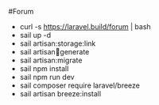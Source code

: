 #Forum

- curl -s https://laravel.build/forum | bash
- sail up -d
- sail artisan:storage:link
- sail artisan:key:generate
- sail artisan:migrate
- sail npm install
- sail npm run dev
- sail composer require laravel/breeze
- sail artisan breeze:install